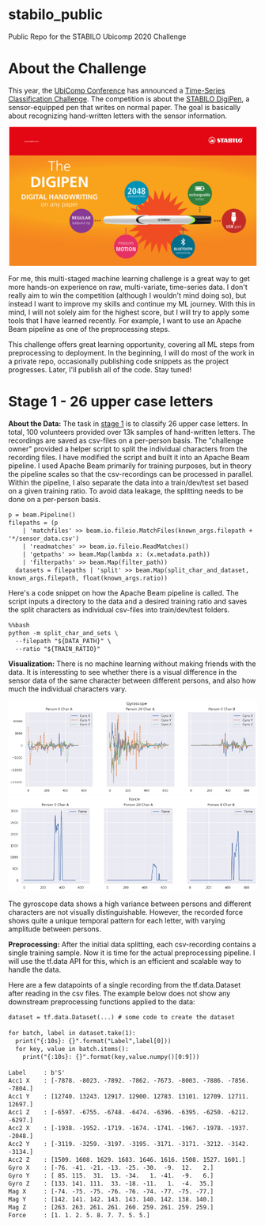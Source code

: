 # stabilo_public
Public Repo for the STABILO Ubicomp 2020 Challenge

# About the Challenge

This year, the [UbiComp Conference](http://ubicomp.org/ubicomp2020/) has announced a [Time-Series Classification Challenge](http://ubicomp.org/ubicomp2020/cfp/challenge.html). The competition is about the [STABILO DigiPen](https://www.stabilodigital.com), a sensor-equipped pen that writes on normal paper. The goal is basically about recognizing hand-written letters with the sensor information. 

<p align="center">
<img src="https://github.com/alxwdm/stabilo_public/blob/master/pics/stabilo_digipen.png" width="500">
</p>
  
For me, this multi-staged machine learning challenge is a great way to get more hands-on experience on raw, multi-variate, time-series data. I don't really aim to win the competition (although I wouldn't mind doing so), but instead I want to improve my skills and continue my ML journey. With this in mind, I will not solely aim for the highest score, but I will try to apply some tools that I have learned recently. For example, I want to use an Apache Beam pipeline as one of the preprocessing steps. 

This challenge offers great learning opportunity, covering all ML steps from preprocessing to deployment. In the beginning, I will do most of the work in a private repo, occasionally publishing code snippets as the project progresses. Later, I'll publish all of the code. Stay tuned! 

# Stage 1 - 26 upper case letters

**About the Data:** The task in [stage 1](https://stabilodigital.com/data/) is to classify 26 upper case letters. In total, 100 volunteers provided over 13k samples of hand-written letters. The recordings are saved as csv-files on a per-person basis. The "challenge owner" provided a helper script to split the individual characters from the recording files. I have modified the script and built it into an Apache Beam pipeline. I used Apache Beam primarily for training purposes, but in theory the pipeline scales so that the csv-recordings can be processed in parallel. Within the pipeline, I also separate the data into a train/dev/test set based on a given training ratio. To avoid data leakage, the splitting needs to be done on a per-person basis.

```
p = beam.Pipeline()
filepaths = (p 
    | 'matchfiles' >> beam.io.fileio.MatchFiles(known_args.filepath + '*/sensor_data.csv')
    | 'readmatches' >> beam.io.fileio.ReadMatches()
    | 'getpaths' >> beam.Map(lambda x: (x.metadata.path))
    | 'filterpaths' >> beam.Map(filter_path))
  datasets = filepaths | 'split' >> beam.Map(split_char_and_dataset, known_args.filepath, float(known_args.ratio))
```

Here's a code snippet on how the Apache Beam pipeline is called. The script inputs a directory to the data and a desired training ratio and saves the split characters as individual csv-files into train/dev/test folders.

```
%%bash
python -m split_char_and_sets \
  --filepath "${DATA_PATH}" \
  --ratio "${TRAIN_RATIO}"
```

**Visualization:** There is no machine learning without making friends with the data. It is interessting to see whether there is a visual difference in the sensor data of the same character between different persons, and also how much the individual characters vary.

<img src="https://github.com/alxwdm/stabilo_public/blob/master/pics/raw_data_gyro.png">
<img src="https://github.com/alxwdm/stabilo_public/blob/master/pics/raw_data_force.png">

The gyroscope data shows a high variance between persons and different characters are not visually distinguishable. However, the recorded force shows quite a unique temporal pattern for each letter, with varying amplitude between persons. 

**Preprocessing:** After the initial data splitting, each csv-recording contains a single training sample. Now it is time for the actual preprocessing pipeline. I will use the tf.data API for this, which is an efficient and scalable way to handle the data. 

Here are a few datapoints of a single recording from the tf.data.Dataset after reading in the csv files. The example below does not show any downstream preprocessing functions applied to the data:

```
dataset = tf.data.Dataset(...) # some code to create the dataset

for batch, label in dataset.take(1):
  print("{:10s}: {}".format("Label",label[0]))
  for key, value in batch.items():
    print("{:10s}: {}".format(key,value.numpy()[0:9]))

Label     : b'S'
Acc1 X    : [-7878. -8023. -7892. -7862. -7673. -8003. -7886. -7856. -7804.]
Acc1 Y    : [12740. 13243. 12917. 12900. 12783. 13101. 12709. 12711. 12697.]
Acc1 Z    : [-6597. -6755. -6748. -6474. -6396. -6395. -6250. -6212. -6297.]
Acc2 X    : [-1938. -1952. -1719. -1674. -1741. -1967. -1978. -1937. -2048.]
Acc2 Y    : [-3119. -3259. -3197. -3195. -3171. -3171. -3212. -3142. -3134.]
Acc2 Z    : [1509. 1608. 1629. 1683. 1646. 1616. 1508. 1527. 1601.]
Gyro X    : [-76. -41. -21. -13. -25. -30.  -9.  12.   2.]
Gyro Y    : [ 85. 115.  31.  13. -34.   1. -41.  -9.   6.]
Gyro Z    : [133. 141. 111.  33. -18. -11.   1.  -4.  35.]
Mag X     : [-74. -75. -75. -76. -76. -74. -77. -75. -77.]
Mag Y     : [142. 141. 142. 143. 143. 140. 142. 138. 140.]
Mag Z     : [263. 263. 261. 261. 260. 259. 261. 259. 259.]
Force     : [1. 1. 2. 5. 8. 7. 7. 5. 5.]
```
